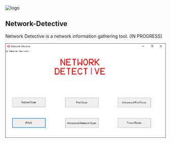![logo](Network-Detective-icon.ico)
## Network-Detective
Network Detective is a network information gathering tool. (IN PROGRESS)

![MainWindow](READMEimg/Capture.PNG)
